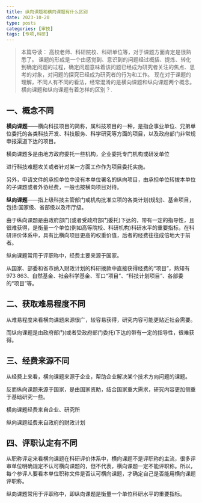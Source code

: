 ```yaml
---
title: 纵向课题和横向课题有什么区别
date: 2023-10-20
type: posts
categories: [审技]
tags: [专项,科研]
---
```

> 本篇导读：
> 高校老师、科研院校、科研单位等，对于课题方面肯定是很熟悉了。
> 课题的形成是一个由感觉到、意识到的问题经过概括、提炼、转化到确定问题的过程，确定问题意味着该问题已经成为研究者关注的焦点、思考的对象，对问题的探究已经成为研究者的行为和工作。
> 现在对于课题的理解，不同人有不同的看法，经常混淆的是横向课题和纵向课题两个概念。横向课题和纵向课题有着怎样的区别？.

## 一、概念不同

**横向课题**——横向科技项目的简称，属科技项目的一种，是指企事业单位、兄弟单位委托的各类科技开发、科技服务、科学研究等方面的项目，以及政府部门非常规申报渠道下达的项目。

横向课题多是由地方政府委托一些机构，企业委托专门机构或研发单位

进行科技难题攻关或者针对某一方面工作作为项目委托实施。

另外，申请文件的承担单位中没有本单位署名的纵向项目，由承担单位转拨本单位的子课题或者外协经费，一般也按横向项目对待。

**纵向课题**——指上级科技主管部门或机构批准立项的各类计划(规划)、基金项目，包括:国家级、省部级以及市厅级。

由于纵向课题是由政府部门(或者受政府部门委托)下达的，带有一定的指导性，且很难获得，是衡量一个单位(例如高等院校、科研机构)科研水平的重要指标，在科研评价体系中，具有比横向项目更高的权重价值，后者的经费往往成倍地大于前者。

纵向课题常用于评职称中，经费主要来源于国家。

从国家、部委和省市纳入财政计划的科研拨款中直接获得经费的“项目”，熟知有 973 863、自然基金、社会科学基金、军口“项目”、“科技计划项目”、各部委的“项目”等。

## 二、获取难易程度不同

从难易程度来看横向课题来源很广，较容易获得，研究内容可能更贴近社会需要。

而纵向课题是由政府部门(或者受政府部门委托)下达的带有一定的指导性，很难获得。

## 三、经费来源不同

从经费上来看，横向课题来源于企业，帮助企业解决某个技术方向问题的课题。

反而纵向课题来源于国家，是由国家资助，结合国家重大需求，研究内容更加侧重于基础研究一些。

横向课题经费来自企业、研究所

纵向课题经费来自政府的财政计划

## 四、评职认定有不同

从职称评定来看横向课题在科研评价体系中，横向课题不是评职称的主流，很多评审单位明确规定不认可横向课题的，但不代表，横向课题一定不能评职称。所以，每个参评人要看本单位职称文件是否认可横向课题，才确定自己是否能用横向课题评职称。

纵向课题常用于评职称中，即纵向课题是衡量一个单位科研水平的重要指标。